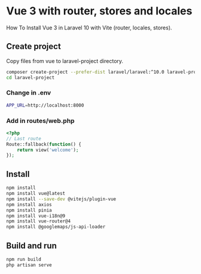 # Vue 3 with router, stores and locales

How To Install Vue 3 in Laravel 10 with Vite (router, locales, stores).

## Create project

Copy files from vue to laravel-project directory.

```sh
composer create-project --prefer-dist laravel/laravel:^10.0 laravel-project
cd laravel-project
```

### Change in .env

```sh
APP_URL=http://localhost:8000
```

### Add in routes/web.php

```php
<?php
// Last route
Route::fallback(function() {
    return view('welcome');
});
```

## Install

```sh
npm install
npm install vue@latest
npm install --save-dev @vitejs/plugin-vue
npm install axios
npm install pinia
npm install vue-i18n@9
npm install vue-router@4
npm install @googlemaps/js-api-loader
```

## Build and run

```sh
npm run build
php artisan serve
```
